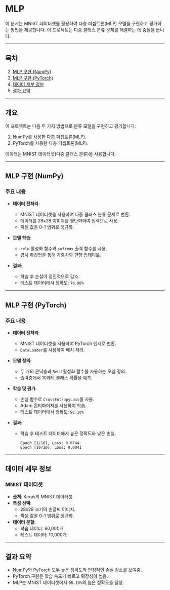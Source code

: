 # MLP

이 문서는 MNIST 데이터셋을 활용하여 다층 퍼셉트론(MLP) 모델을 구현하고 평가하는 방법을 제공합니다. 이 프로젝트는 다중 클래스 분류 문제를 해결하는 데 중점을 둡니다.

---

## 목차
2. [MLP 구현 (NumPy)](#mlp-구현-numpy)
3. [MLP 구현 (PyTorch)](#mlp-구현-pytorch)
4. [데이터 세부 정보](#데이터-세부-정보)
5. [결과 요약](#결과-요약)
---

## 개요

이 프로젝트는 다음 두 가지 방법으로 분류 모델을 구현하고 평가합니다:
1. NumPy를 사용한 다층 퍼셉트론(MLP).
2. PyTorch를 사용한 다층 퍼셉트론(MLP).

데이터는 MNIST 데이터셋(다중 클래스 분류)을 사용합니다.

---

## MLP 구현 (NumPy)

### 주요 내용
- **데이터 전처리**:
  - MNIST 데이터셋을 사용하여 다중 클래스 분류 문제로 변환.
  - 데이터를 28x28 이미지를 평탄화하여 입력으로 사용.
  - 픽셀 값을 0-1 범위로 정규화.

- **모델 학습**:
  - `relu` 활성화 함수와 `softmax` 출력 함수를 사용.
  - 경사 하강법을 통해 가중치와 편향 업데이트.

- **결과**:
  - 학습 후 손실이 점진적으로 감소.
  - 테스트 데이터에서 정확도: `79.98%`

---

## MLP 구현 (PyTorch)

### 주요 내용
- **데이터 전처리**:
  - MNIST 데이터셋을 사용하여 PyTorch 텐서로 변환.
  - `DataLoader`를 사용하여 배치 처리.

- **모델 정의**:
  - 두 개의 은닉층과 `ReLU` 활성화 함수를 사용하는 모델 정의.
  - 출력층에서 10개의 클래스 확률을 예측.

- **학습 및 평가**:
  - 손실 함수로 `CrossEntropyLoss`를 사용.
  - Adam 옵티마이저를 사용하여 학습.
  - 테스트 데이터에서 정확도: `98.10%`

- **결과**:
  - 학습 후 테스트 데이터에서 높은 정확도와 낮은 손실.
    ```
    Epoch [1/10], Loss: 0.0744
    Epoch [10/10], Loss: 0.0041
    ```

---

## 데이터 세부 정보

### MNIST 데이터셋
- **출처**: Keras의 MNIST 데이터셋.
- **특성 선택**:
  - 28x28 크기의 손글씨 이미지.
  - 픽셀 값을 0-1 범위로 정규화.
- **데이터 분할**:
  - 학습 데이터: 60,000개
  - 테스트 데이터: 10,000개

---

## 결과 요약

- NumPy와 PyTorch 모두 높은 정확도와 안정적인 손실 감소를 보여줌.
- PyTorch 구현은 학습 속도가 빠르고 확장성이 높음.
- MLP는 MNIST 데이터셋에서 `98.10%`의 높은 정확도를 달성.


